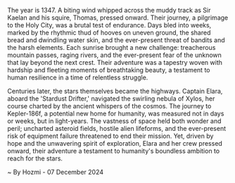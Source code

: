 
The year is 1347.  A biting wind whipped across the muddy track as Sir Kaelan and his squire, Thomas, pressed onward.  Their journey, a pilgrimage to the Holy City, was a brutal test of endurance.  Days bled into weeks, marked by the rhythmic thud of hooves on uneven ground, the shared bread and dwindling water skin, and the ever-present threat of bandits and the harsh elements.  Each sunrise brought a new challenge: treacherous mountain passes, raging rivers, and the ever-present fear of the unknown that lay beyond the next crest. Their adventure was a tapestry woven with hardship and fleeting moments of breathtaking beauty, a testament to human resilience in a time of relentless struggle.

Centuries later, the stars themselves became the highways.  Captain Elara, aboard the 'Stardust Drifter,' navigated the swirling nebula of Xylos, her course charted by the ancient whispers of the cosmos.  The journey to Kepler-186f, a potential new home for humanity, was measured not in days or weeks, but in light-years.  The vastness of space held both wonder and peril;  uncharted asteroid fields, hostile alien lifeforms, and the ever-present risk of equipment failure threatened to end their mission. Yet, driven by hope and the unwavering spirit of exploration, Elara and her crew pressed onward, their adventure a testament to humanity's boundless ambition to reach for the stars.

~ By Hozmi - 07 December 2024
